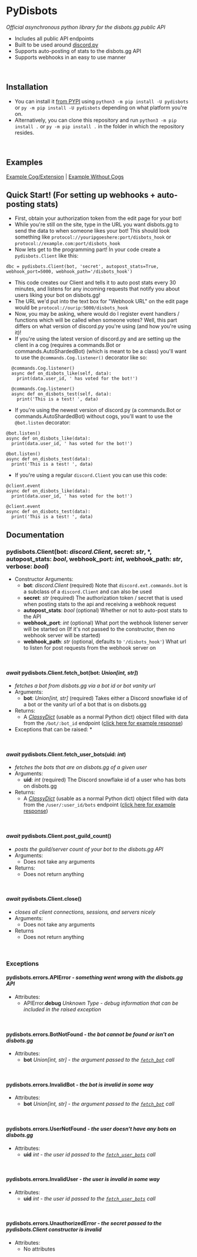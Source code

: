 # PyDisbots
*Official asynchronous python library for the disbots.gg public API*

- Includes all public API endpoints
- Built to be used around [discord.py](https://discordpy.readthedocs.io/en/latest/)
- Supports auto-posting of stats to the disbots.gg API
- Supports webhooks in an easy to use manner
<br>

## Installation
* You can install it [from PYPI](https://pypi.org/project/pydisbots) using `python3 -m pip install -U pydisbots` or `py -m pip install -U pydisbots` depending on what platform you're on.
* Alternatively, you can clone this repository and run `python3 -m pip install .` or `py -m pip install .` in the folder in which the repository resides.
<br>

## Examples
[Example Cog/Extension](https://github.com/disbots-gg/pydisbots/blob/master/examples/discord.py%20example%20cog/disbots.py)
 |
[Example Without Cogs](https://github.com/disbots-gg/pydisbots/blob/master/examples/with%20commands.Bot%20outside%20a%20cog/bot.py)
<br>

## Quick Start! (For setting up webhooks + auto-posting stats)
* First, obtain your authorization token from the edit page for your bot!
* While you're still on the site, type in the URL you want disbots.gg to send the data to when someone likes your bot! This should look something like `protocol://youripgoeshere:port/disbots_hook` or `protocol://example.com:port/disbots_hook`
* Now lets get to the programming part! In your code create a `pydisbots.Client` like this:
```
dbc = pydisbots.Client(bot, 'secret', autopost_stats=True, webhook_port=5000, webhook_path='/disbots_hook')
```
* This code creates our Client and tells it to auto post stats every 30 minutes, and listens for any incoming requests that notify you about users liking your bot on disbots.gg!
* The URL we'd put into the text box for "Webhook URL" on the edit page would be `protocol://ourip:5000/disbots_hook`
* Now, you may be asking, where would do I register event handlers / functions which will be called when someone votes? Well, this part differs on what version of discord.py you're using (and how you're using it)!
* If you're using the latest version of discord.py and are setting up the client in a cog (requires a commands.Bot or commands.AutoShardedBot) (which is meant to be a class) you'll want to use the `@commands.Cog.listener()` decorator like so:
```
  @commands.Cog.listener()
  async def on_disbots_like(self, data):
    print(data.user_id, ' has voted for the bot!')

  @commands.Cog.listener()
  async def on_disbots_test(self, data):
    print('This is a test! ', data)
```
* If you're using the newest version of discord.py (a commands.Bot or commands.AutoShardedBot) without cogs, you'll want to use the `@bot.listen` decorator:
```
@bot.listen()
async def on_disbots_like(data):
  print(data.user_id, ' has voted for the bot!')

@bot.listen()
async def on_disbots_test(data):
  print('This is a test! ', data)
```
* If you're using a regular `discord.Client` you can use this code:
```
@client.event
async def on_disbots_like(data):
  print(data.user_id, ' has voted for the bot!')

@client.event
async def on_disbots_test(data):
  print('This is a test! ', data)
```

## Documentation
### pydisbots.**Client**(bot: *discord.Client*, secret: *str*, \*, autopost_stats: *bool*, webhook_port: *int*, webhook_path: *str*, verbose: *bool*)
* Constructor Arguments:
  * **bot**: *discord.Client* (required) Note that `discord.ext.commands.bot` is a subclass of a `discord.Client` and can also be used
  * **secret**: *str* (required) The authorization token / secret that is used when posting stats to the api and receiving a webhook request
  * **autopost_stats**: *bool* (optional) Whether or not to auto-post stats to the API
  * **webhook_port**: *int* (optional) What port the webhook listener server will be started on (If it's not passed to the constructor, then no webhook server will be started)
  * **webhook_path**: *str* (optional, defaults to `'/disbots_hook'`) What url to listen for post requests from the webhook server on
<br>

#### *await* pydisbots.Client.**fetch_bot**(bot: *Union[int, str]*)
* *fetches a bot from disbots.gg via a bot id or bot vanity url*
* Arguments:
  * **bot**: *Union\[int, str\]* (required) Takes either a Discord snowflake id of a bot or the vanity url of a bot that is on disbots.gg
* Returns:
  * A [*ClassyDict*](https://github.com/Iapetus-11/classy-json#how-do-i-use-classy-json) (usable as a normal Python dict) object filled with data from the `/bot/:bot_id` endpoint ([click here for example response](https://docs.disbots.gg/reference/bots))
* Exceptions that can be raised:
  *
<br>

#### *await* pydisbots.Client.**fetch_user_bots**(uid: *int*)
* *fetches the bots that are on disbots.gg of a given user*
* Arguments:
  * **uid**: *int* (required) The Discord snowflake id of a user who has bots on disbots.gg
* Returns:
  * A [*ClassyDict*](https://github.com/Iapetus-11/classy-json#how-do-i-use-classy-json) (usable as a normal Python dict) object filled with data from the `/user/:user_id/bots` endpoint ([click here for example response](https://docs.disbots.gg/reference/users))
<br>

#### *await* pydisbots.Client.**post_guild_count**()
* *posts the guild/server count of your bot to the disbots.gg API*
* Arguments:
  * Does not take any arguments
* Returns:
  * Does not return anything
<br>

#### *await* pydisbots.Client.**close**()
* *closes all client connections, sessions, and servers nicely*
* Arguments:
  * Does not take any arguments
* Returns
  * Does not return anything
<br>

### Exceptions
#### pydisbots.errors.**APIError** - *something went wrong with the disbots.gg API*
* Attributes:
  * APIError.**debug** *Unknown Type* - *debug information that can be included in the raised exception*
<br>

#### pydisbots.errors.**BotNotFound** - *the bot cannot be found or isn't on disbots.gg*
* Attributes:
  * **bot** *Union\[int, str\]* - *the argument passed to the [`fetch_bot`](https://github.com/disbots-gg/pydisbots#await-pydisbotsclientfetch_botbot-unionint-str) call*
<br>

#### pydisbots.errors.**InvalidBot** - *the bot is invalid in some way*
* Attributes:
  * **bot** *Union\[int, str\]* - *the argument passed to the [`fetch_bot`](https://github.com/disbots-gg/pydisbots#await-pydisbotsclientfetch_botbot-unionint-str) call*
<br>

#### pydisbots.errors.**UserNotFound** - *the user doesn't have any bots on disbots.gg*
* Attributes:
  * **uid** *int* - *the user id passed to the [`fetch_user_bots`](https://github.com/disbots-gg/pydisbots#await-pydisbotsclientfetch_user_botsuid-int) call*
<br>

#### pydisbots.errors.**InvalidUser** - *the user is invalid in some way*
* Attributes:
  * **uid** *int* - *the user id passed to the [`fetch_user_bots`](https://github.com/disbots-gg/pydisbots#await-pydisbotsclientfetch_user_botsuid-int) call*
<br>

#### pydisbots.errors.**UnauthorizedError** -  *the secret passed to the pydisbots.Client constructor is invalid*
* Attributes:
  * No attributes
<br>
